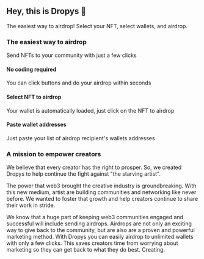 ## Hey, this is Dropys 🦄

The easiest way to airdrop! Select your NFT, select wallets, and airdrop.

### The easiest way to airdrop
Send NFTs to your community with just a few clicks

#### No coding required
You can click buttons and do your airdrop within seconds

#### Select NFT to airdrop
Your wallet is automatically loaded, just click on the NFT to airdrop

#### Paste wallet addresses
Just paste your list of airdrop recipient's wallets addresses

### A mission to empower creators
We believe that every creator has the right to prosper. So, we created Dropys to help continue the fight against "the starving artist".

The power that web3 brought the creative industry is groundbreaking. With this new medium, artist are building communities and networking like never before. We wanted to foster that growth and help creators continue to share their work in stride.

We know that a huge part of keeping web3 communities engaged and successful will include sending airdrops. Airdrops are not only an exciting way to give back to the community, but are also are a proven and powerful marketing method. With Dropys you can easily airdrop to unlimited wallets with only a few clicks. This saves creators time from worrying about marketing so they can get back to what they do best. Creating.
